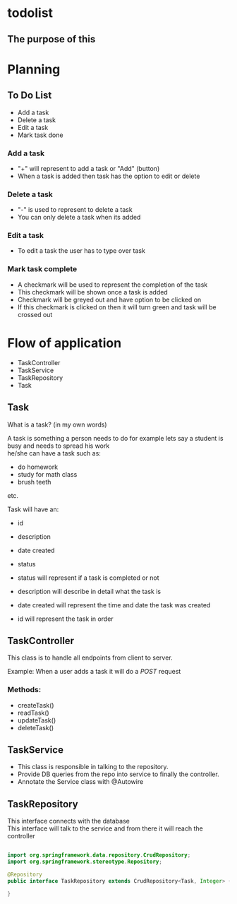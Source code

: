 # todolist

## The purpose of this 

# Planning

## To Do List
+ Add a task 
+ Delete a task 
+ Edit a task
+ Mark task done


### Add a task
* "+" will represent to add a task or "Add" (button) <br>
* When a task is added then task has the option to edit or delete


### Delete a task

+ "-" is used to represent to delete a task
+ You can only delete a task when its added

### Edit a task
+ To edit a task the user has to type over task

### Mark task complete
+ A checkmark will be used to represent the completion of the task
+ This checkmark will be shown once a task is added 
+ Checkmark will be greyed out and have option to be clicked on
+ If this checkmark is clicked on then it will turn green and task will be crossed out



# Flow of application
+ TaskController
+ TaskService
+ TaskRepository
+ Task


## Task

What is a task? (in my own words)
<br>


A task is something a person needs to do for example lets say a student is busy and needs to spread his work <br>
he/she can have a task such as:
+ do homework
+ study for math class
+ brush teeth

etc.


Task will have
an:

+ id
+ description
+ date created
+ status

+ status will represent if a task is completed or not <br> 
+ description will describe in detail what the task is
+ date created will represent the time and date the task was created
+ id will represent the task in order


## TaskController

This class is to handle all endpoints from client to server.

Example: When a user adds a task it will do a _POST_ request

### Methods:
+ createTask()
+ readTask()
+ updateTask()
+ deleteTask()

## TaskService

+ This class is responsible in talking to the repository.
+ Provide DB queries from the repo into service to finally the controller. 
+ Annotate the Service class with @Autowire


## TaskRepository

This interface connects with the database <br>
This interface will talk to the service and from there it will reach the controller

```java

import org.springframework.data.repository.CrudRepository;
import org.springframework.stereotype.Repository;

@Repository
public interface TaskRepository extends CrudRepository<Task, Integer> {

}

```












